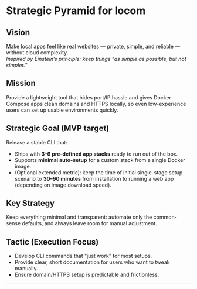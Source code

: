 # Strategic Pyramid for locom

## Vision
Make local apps feel like real websites — private, simple, and reliable — without cloud complexity.  
*Inspired by Einstein’s principle: keep things “as simple as possible, but not simpler.”*  

## Mission
Provide a lightweight tool that hides port/IP hassle and gives Docker Compose apps clean domains and HTTPS locally, so even low-experience users can set up usable environments quickly.  

## Strategic Goal (MVP target)
Release a stable CLI that:  
- Ships with **3–6 pre-defined app stacks** ready to run out of the box.  
- Supports **minimal auto-setup** for a custom stack from a single Docker image.  
- (Optional extended metric): keep the time of initial single-stage setup scenario to **30–90 minutes** from installation to running a web app (depending on image download speed).  

## Key Strategy
Keep everything minimal and transparent: automate only the common-sense defaults, and always leave room for manual adjustment.  

## Tactic (Execution Focus)
- Develop CLI commands that “just work” for most setups.  
- Provide clear, short documentation for users who want to tweak manually.  
- Ensure domain/HTTPS setup is predictable and frictionless.  

---
